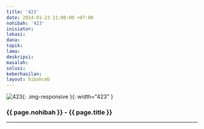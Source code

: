 ```yaml
---
title: '423'
date: 2014-01-23 11:08:00 +07:00
nohibah: '423'
inisiator: 
lokasi: 
dana: 
topik: 
lama: 
deskripsi: 
masalah: 
solusi: 
keberhasilan: 
layout: hibahcmb
---
```


![423](/static/img/hibahcmb/423.png){: .img-responsive }{: width="423" }

### {{ page.nohibah }} - {{ page.title }}

---
